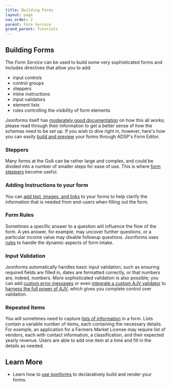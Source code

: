 ```yaml
---
title: Building Forms
layout: page
nav_order: 2
parent: Form Service
grand_parent: Tutorials
---
```


## Building Forms

The _Form Service_ can be used to build some very sophisticated forms and includes directives that allow you to add:

- input controls
- control groups
- steppers
- inline instructions
- input validators
- element lists
- rules controlling the visibility of form elements

Jsonforms itself has [moderately good documentation](https://jsonforms.io/examples/basic/) on how this all works; please read through their information to get a better sense of how the schemas need to be set up. If you wish to dive right in, however, here's how you can easily [build and preview](/adsp-monorepo/tutorials/form-service/form-editor.html) your forms through ADSP's Form Editor.

### Steppers

Many forms at the GoA can be rather large and complex, and could be divided into a number of smaller steps for ease of use. This is where [form steppers](/adsp-monorepo/tutorials/form-service/steppers.html) become useful.

### Adding Instructions to your form

You can [add text, images, and links](/adsp-monorepo/tutorials/form-service/instructions.html) to your forms to help clarify the information that is needed from end-users when filling out the form.

### Form Rules

Sometimes a specific answer to a question will influence the flow of the form. A yes answer, for example, may uncover further questions, or a particular income value may disable followup questions. Jsonforms uses [rules](https://jsonforms.io/docs/uischema/rules/) to handle the dynamic aspects of form intake.

### Input Validation

Jsonforms automatically handles basic input validation, such as ensuring required fields are filled in, dates are formatted correctly, or that numbers are, indeed, numbers. More sophisticated validation is also possible; you can add [custom error messages](https://jsonforms.io/docs/validation/) or even [integrate a custom AJV validator](https://jsonforms.io/docs/validation/) to [harness the full power of AJV](https://ajv.js.org/), which gives you complete control over validation.

### Repeated Items

You will sometimes need to capture [lists of information](docs/tutorials/form-service/repeated-items.html) in a form. Lists contain a variable number of items, each containing the necessary details. For example, an application for a Farmers Market License may require list of vendors, each with contact information, a classification, and their expected yearly revenue. Users are able to add one item at a time and fill in the details as needed.

## Learn More

- Learn how to [use jsonforms](https://jsonforms.io/) to declaratively build and render your forms.
